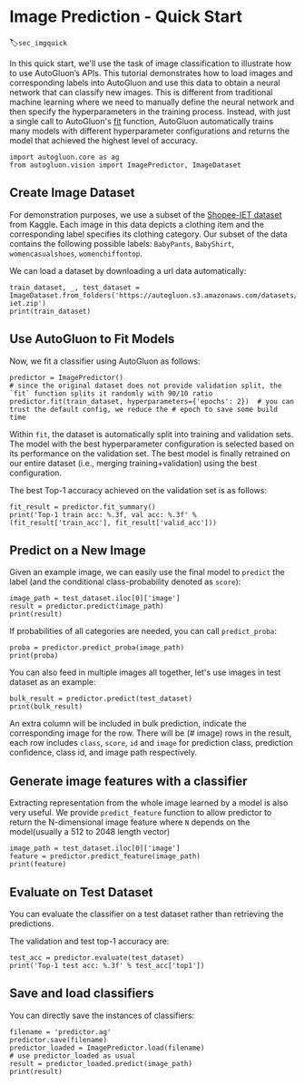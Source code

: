 # Image Prediction - Quick Start
:label:`sec_imgquick`

In this quick start, we'll use the task of image classification to illustrate how to use AutoGluon’s APIs. This tutorial demonstrates how to load images and corresponding labels into AutoGluon and use this data to obtain a neural network that can classify new images. This is different from traditional machine learning where we need to manually define the neural network and then specify the hyperparameters in the training process. Instead, with just a single call to AutoGluon's [fit](../../api/autogluon.predictor.html#autogluon.vision.ImagePredictor.fit) function, AutoGluon automatically trains many models with different hyperparameter configurations and returns the model that achieved the highest level of accuracy.

```{.python .input}
import autogluon.core as ag
from autogluon.vision import ImagePredictor, ImageDataset
```

## Create Image Dataset

For demonstration purposes, we use a subset of the [Shopee-IET dataset](https://www.kaggle.com/c/shopee-iet-machine-learning-competition/data) from Kaggle.
Each image in this data depicts a clothing item and the corresponding label specifies its clothing category.
Our subset of the data contains the following possible labels: `BabyPants`, `BabyShirt`, `womencasualshoes`, `womenchiffontop`.

We can load a dataset by downloading a url data automatically:

```{.python .input}
train_dataset, _, test_dataset = ImageDataset.from_folders('https://autogluon.s3.amazonaws.com/datasets/shopee-iet.zip')
print(train_dataset)
```

## Use AutoGluon to Fit Models

Now, we fit a classifier using AutoGluon as follows:

```{.python .input}
predictor = ImagePredictor()
# since the original dataset does not provide validation split, the `fit` function splits it randomly with 90/10 ratio
predictor.fit(train_dataset, hyperparameters={'epochs': 2})  # you can trust the default config, we reduce the # epoch to save some build time
```

Within `fit`, the dataset is automatically split into training and validation sets.
The model with the best hyperparameter configuration is selected based on its performance on the validation set.
The best model is finally retrained on our entire dataset (i.e., merging training+validation) using the best configuration.

The best Top-1 accuracy achieved on the validation set is as follows:

```{.python .input}
fit_result = predictor.fit_summary()
print('Top-1 train acc: %.3f, val acc: %.3f' %(fit_result['train_acc'], fit_result['valid_acc']))
```

## Predict on a New Image

Given an example image, we can easily use the final model to `predict` the label (and the conditional class-probability denoted as `score`):

```{.python .input}
image_path = test_dataset.iloc[0]['image']
result = predictor.predict(image_path)
print(result)
```

If probabilities of all categories are needed, you can call `predict_proba`:

```{.python .input}
proba = predictor.predict_proba(image_path)
print(proba)
```

You can also feed in multiple images all together, let's use images in test dataset as an example:
```{.python .input}
bulk_result = predictor.predict(test_dataset)
print(bulk_result)
```

An extra column will be included in bulk prediction, indicate the corresponding image for the row. There will be (# image) rows in the result, each row includes `class`, `score`, `id` and `image` for prediction class, prediction confidence, class id, and image path respectively.


## Generate image features with a classifier

Extracting representation from the whole image learned by a model is also very useful. We provide `predict_feature` function to allow predictor to return the N-dimensional image feature where `N` depends on the model(usually a 512 to 2048 length vector)

```{.python .input}
image_path = test_dataset.iloc[0]['image']
feature = predictor.predict_feature(image_path)
print(feature)
```



## Evaluate on Test Dataset

You can evaluate the classifier on a test dataset rather than retrieving the predictions.

The validation and test top-1 accuracy are:

```{.python .input}
test_acc = predictor.evaluate(test_dataset)
print('Top-1 test acc: %.3f' % test_acc['top1'])
```

## Save and load classifiers

You can directly save the instances of classifiers:

```{.python .input}
filename = 'predictor.ag'
predictor.save(filename)
predictor_loaded = ImagePredictor.load(filename)
# use predictor_loaded as usual
result = predictor_loaded.predict(image_path)
print(result)
```
